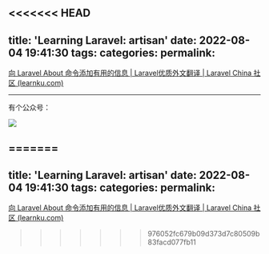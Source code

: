 <<<<<<< HEAD
---
title: 'Learning Laravel: artisan'
date: 2022-08-04 19:41:30
tags:
categories:
permalink:
---



[向 Laravel About 命令添加有用的信息 | Laravel优质外文翻译 | Laravel China 社区 (learnku.com)](https://learnku.com/laravel/t/70189)

---

有个公众号：

![](https://hefengbao.github.io/assets/images/eyeswap.jpg)


=======
---
title: 'Learning Laravel: artisan'
date: 2022-08-04 19:41:30
tags:
categories:
permalink:
---



[向 Laravel About 命令添加有用的信息 | Laravel优质外文翻译 | Laravel China 社区 (learnku.com)](https://learnku.com/laravel/t/70189)



>>>>>>> 976052fc679b09d373d7c80509b83facd077fb11
